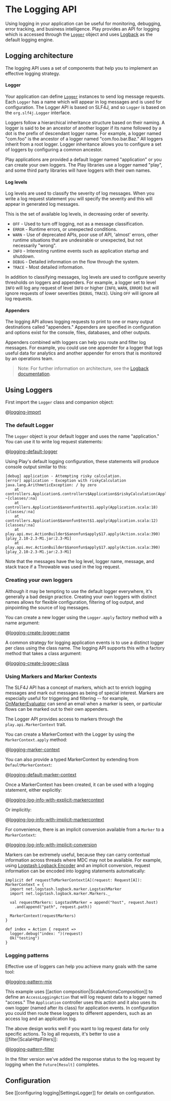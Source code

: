 <!--- Copyright (C) 2009-2017 Lightbend Inc. <https://www.lightbend.com> -->
# The Logging API

Using logging in your application can be useful for monitoring, debugging, error tracking, and business intelligence. Play provides an API for logging which is accessed through the [`Logger`](api/scala/play/api/Logger$.html) object and uses [Logback](https://logback.qos.ch/) as the default logging engine.

## Logging architecture

The logging API uses a set of components that help you to implement an effective logging strategy.

#### Logger
Your application can define [`Logger`](api/scala/play/api/Logger.html) instances to send log message requests. Each `Logger` has a name which will appear in log messages and is used for configuration.  The Logger API is based on SLF4J, and so `Logger` is based on the `org.slf4j.Logger` interface.

Loggers follow a hierarchical inheritance structure based on their naming. A logger is said to be an ancestor of another logger if its name followed by a dot is the prefix of descendant logger name. For example, a logger named "com.foo" is the ancestor of a logger named "com.foo.bar.Baz." All loggers inherit from a root logger. Logger inheritance allows you to configure a set of loggers by configuring a common ancestor.

Play applications are provided a default logger named "application" or you can create your own loggers. The Play libraries use a logger named "play", and some third party libraries will have loggers with their own names.

#### Log levels
Log levels are used to classify the severity of log messages. When you write a log request statement you will specify the severity and this will appear in generated log messages.

This is the set of available log levels, in decreasing order of severity.

- `OFF` - Used to turn off logging, not as a message classification.
- `ERROR` - Runtime errors, or unexpected conditions.
- `WARN` - Use of deprecated APIs, poor use of API, 'almost' errors, other runtime situations that are undesirable or unexpected, but not necessarily "wrong".
- `INFO` - Interesting runtime events such as application startup and shutdown.
- `DEBUG` - Detailed information on the flow through the system.
- `TRACE` - Most detailed information.

In addition to classifying messages, log levels are used to configure severity thresholds on loggers and appenders. For example, a logger set to level `INFO` will log any request of level `INFO` or higher (`INFO`, `WARN`, `ERROR`) but will ignore requests of lower severities (`DEBUG`, `TRACE`). Using `OFF` will ignore all log requests.

#### Appenders
The logging API allows logging requests to print to one or many output destinations called "appenders." Appenders are specified in configuration and options exist for the console, files, databases, and other outputs.

Appenders combined with loggers can help you route and filter log messages. For example, you could use one appender for a logger that logs useful data for analytics and another appender for errors that is monitored by an operations team.

> Note: For further information on architecture, see the [Logback documentation](https://logback.qos.ch/manual/architecture.html).

## Using Loggers
First import the `Logger` class and companion object:

@[logging-import](code/ScalaLoggingSpec.scala)

### The default Logger

The `Logger` object is your default logger and uses the name "application." You can use it to write log request statements:

@[logging-default-logger](code/ScalaLoggingSpec.scala)

Using Play's default logging configuration, these statements will produce console output similar to this:

```text
[debug] application - Attempting risky calculation.
[error] application - Exception with riskyCalculation
java.lang.ArithmeticException: / by zero
    at controllers.Application$.controllers$Application$$riskyCalculation(Application.scala:32) ~[classes/:na]
    at controllers.Application$$anonfun$test$1.apply(Application.scala:18) [classes/:na]
    at controllers.Application$$anonfun$test$1.apply(Application.scala:12) [classes/:na]
    at play.api.mvc.ActionBuilder$$anonfun$apply$17.apply(Action.scala:390) [play_2.10-2.3-M1.jar:2.3-M1]
    at play.api.mvc.ActionBuilder$$anonfun$apply$17.apply(Action.scala:390) [play_2.10-2.3-M1.jar:2.3-M1]
```

Note that the messages have the log level, logger name, message, and stack trace if a Throwable was used in the log request.

### Creating your own loggers

Although it may be tempting to use the default logger everywhere, it's generally a bad design practice. Creating your own loggers with distinct names allows for flexible configuration, filtering of log output, and pinpointing the source of log messages.

You can create a new logger using the `Logger.apply` factory method with a name argument:

@[logging-create-logger-name](code/ScalaLoggingSpec.scala)

A common strategy for logging application events is to use a distinct logger per class using the class name. The logging API supports this with a factory method that takes a class argument:

@[logging-create-logger-class](code/ScalaLoggingSpec.scala)

### Using Markers and Marker Contexts

The SLF4J API has a concept of markers, which act to enrich logging messages and mark out messages as being of special interest.  Markers are especially useful for triggering and filtering -- for example, [OnMarkerEvaluator](https://logback.qos.ch/manual/appenders.html#OnMarkerEvaluator) can send an email when a marker is seen, or particular flows can be marked out to their own appenders.

The Logger API provides access to markers through the `play.api.MarkerContext` trait.

You can create a MarkerContext with the Logger by using the `MarkerContext.apply` method:

@[logging-marker-context](code/ScalaLoggingSpec.scala)

You can also provide a typed MarkerContext by extending from `DefaultMarkerContext`:

@[logging-default-marker-context](code/ScalaLoggingSpec.scala)

Once a MarkerContext has been created, it can be used with a logging statement, either explicitly:

@[logging-log-info-with-explicit-markercontext](code/ScalaLoggingSpec.scala)

Or implicitly:

@[logging-log-info-with-implicit-markercontext](code/ScalaLoggingSpec.scala)

For convenience, there is an implicit conversion available from a `Marker` to a `MarkerContext`:

@[logging-log-info-with-implicit-conversion](code/ScalaLoggingSpec.scala)

Markers can be extremely useful, because they can carry contextual information across threads where MDC may not be available.  For example, using [Logstash Logback Encoder](https://github.com/logstash/logstash-logback-encoder#loggingevent_custom_event) and an implicit conversion, request information can be encoded into logging statements automatically:

```
implicit def requestToMarkerContext[A](request: Request[A]): MarkerContext = {
  import net.logstash.logback.marker.LogstashMarker
  import net.logstash.logback.marker.Markers._

  val requestMarkers: LogstashMarker = append("host", request.host)
    .and(append("path", request.path))

  MarkerContext(requestMarkers)
}

def index = Action { request =>  
  logger.debug("index: ")(request)
  Ok("testing")
}
```

### Logging patterns

Effective use of loggers can help you achieve many goals with the same tool:

@[logging-pattern-mix](code/ScalaLoggingSpec.scala)

This example uses [[action composition|ScalaActionsComposition]] to define an `AccessLoggingAction` that will log request data to a logger named "access." The `Application` controller uses this action and it also uses its own logger (named after its class) for application events. In configuration you could then route these loggers to different appenders, such as an access log and an application log.

The above design works well if you want to log request data for only specific actions. To log all requests, it's better to use a [[filter|ScalaHttpFilters]]:

@[logging-pattern-filter](code/ScalaLoggingSpec.scala)

In the filter version we've added the response status to the log request by logging when the `Future[Result]` completes.

## Configuration
See [[configuring logging|SettingsLogger]] for details on configuration. 
